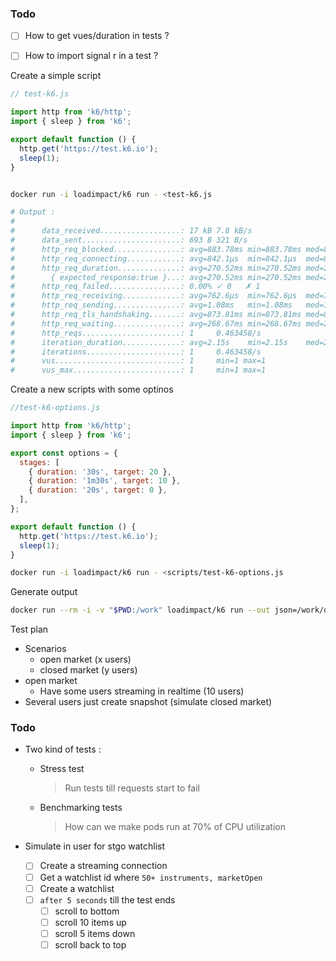 

### Todo

- [ ] How to get vues/duration in tests ?
- [ ] How to import signal r in a test ?





Create a simple script 

```javascript
// test-k6.js

import http from 'k6/http';
import { sleep } from 'k6';

export default function () {
  http.get('https://test.k6.io');
  sleep(1);
}
```

```bash

docker run -i loadimpact/k6 run - <test-k6.js

# Output : 
# 
#      data_received..................: 17 kB 7.8 kB/s
#      data_sent......................: 693 B 321 B/s
#      http_req_blocked...............: avg=883.78ms min=883.78ms med=883.78ms max=883.78ms p(90)=883.78ms p(95)=883.78ms
#      http_req_connecting............: avg=842.1µs  min=842.1µs  med=842.1µs  max=842.1µs  p(90)=842.1µs  p(95)=842.1µs
#      http_req_duration..............: avg=270.52ms min=270.52ms med=270.52ms max=270.52ms p(90)=270.52ms p(95)=270.52ms
#        { expected_response:true }...: avg=270.52ms min=270.52ms med=270.52ms max=270.52ms p(90)=270.52ms p(95)=270.52ms
#      http_req_failed................: 0.00% ✓ 0   ✗ 1
#      http_req_receiving.............: avg=762.6µs  min=762.6µs  med=762.6µs  max=762.6µs  p(90)=762.6µs  p(95)=762.6µs
#      http_req_sending...............: avg=1.08ms   min=1.08ms   med=1.08ms   max=1.08ms   p(90)=1.08ms   p(95)=1.08ms
#      http_req_tls_handshaking.......: avg=873.81ms min=873.81ms med=873.81ms max=873.81ms p(90)=873.81ms p(95)=873.81ms
#      http_req_waiting...............: avg=268.67ms min=268.67ms med=268.67ms max=268.67ms p(90)=268.67ms p(95)=268.67ms
#      http_reqs......................: 1     0.463458/s
#      iteration_duration.............: avg=2.15s    min=2.15s    med=2.15s    max=2.15s    p(90)=2.15s    p(95)=2.15s
#      iterations.....................: 1     0.463458/s
#      vus............................: 1     min=1 max=1
#      vus_max........................: 1     min=1 max=1
```



Create a new scripts with some optinos 

```javascript
//test-k6-options.js

import http from 'k6/http';
import { sleep } from 'k6';

export const options = {
  stages: [
    { duration: '30s', target: 20 },
    { duration: '1m30s', target: 10 },
    { duration: '20s', target: 0 },
  ],
};

export default function () {
  http.get('https://test.k6.io');
  sleep(1);
}
```



```bash
docker run -i loadimpact/k6 run - <scripts/test-k6-options.js
```





Generate output 

```bash
docker run --rm -i -v "$PWD:/work" loadimpact/k6 run --out json=/work/out.json /work/test-k6.js
```



Test plan

- Scenarios 
  - open market (x users)
  - closed market (y users)
- open market
  - Have some users streaming in realtime (10 users)
- Several users just create snapshot (simulate closed market)

### Todo

- Two kind of tests : 

  - Stress test

    > Run tests till requests start to fail

  - Benchmarking tests

    > How can we make pods run at 70% of CPU utilization

    

- Simulate in user for stgo watchlist

  - [ ] Create a streaming connection
  - [ ] Get a watchlist id where `50+ instruments, marketOpen`
  - [ ] Create a watchlist 
  - [ ] `after 5 seconds` till the test ends
    - [ ] scroll to bottom
    - [ ] scroll 10 items up
    - [ ] scroll 5 items down
    - [ ] scroll back to top